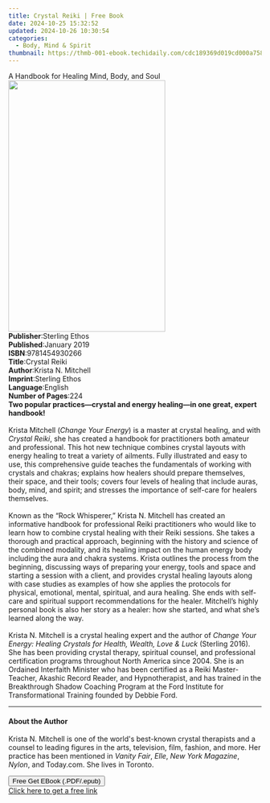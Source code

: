 ```yaml
---
title: Crystal Reiki | Free Book
date: 2024-10-25 15:32:52
updated: 2024-10-26 10:30:54
categories:
  - Body, Mind & Spirit
thumbnail: https://thmb-001-ebook.techidaily.com/cdc189369d019cd000a7584c3144eda1b25fea55f02efa139cdc4c463647ca96.jpg
---
```

<main id="book-container">
  <div class="flex flex-col">
    <div class="book-brief flex-1 py-6 px-4 sm:p-6 md:py-10 md:px-8">
      <!-- brief-->
      <div class="book-brief-main">
        A Handbook for Healing Mind, Body, and Soul
      </div>
    </div>
    <div
      class="book-meta-info flex-1 grid gap-4 col-start-1 col-end-3 row-start-1 sm:mb-6 sm:grid-cols-4 lg:gap-6 lg:col-start-2 lg:row-end-6 lg:row-span-6 lg:mb-0"
    >
      <div
        class="book-meta-info-left place-content-center mt-4 p-4 text-sm leading-6 col-start-2 col-span-2 dark:text-slate-400"
      >
        <img
          class="w-full h-500 object-cover rounded-lg sm:h-255 sm:col-span-2 lg:col-span-full"
          src="https://img-001-ebook.techidaily.com/cf49543e9d6c4317906c458985af419afa113e1bae372d55e9e38f62dcc27ce5.jpg"
          alt=""
          width="312"
          height="500"
        />
      </div>
      <div
        class="book-meta-info-right mt-2 col-start-1 row-start-2 col-span-3 self-center"
      >
        <!-- meta data  -->
        <div class="flex flex-col px-4 md:px-8">
          <div class="flex-1">
            <strong>Publisher</strong>:<span class="px-2">Sterling Ethos</span>
          </div>
          <div class="flex-1">
            <strong>Published</strong>:<span class="px-2">January 2019</span>
          </div>
          <div class="flex-1">
            <strong>ISBN</strong>:<span class="px-2">9781454930266</span>
          </div>
          <div class="flex-1">
            <strong>Title</strong>:<span class="px-2">Crystal Reiki</span>
          </div>
          <div class="flex-1">
            <strong>Author</strong>:<span class="px-2">Krista N. Mitchell</span>
          </div>
          <div class="flex-1">
            <strong>Imprint</strong>:<span class="px-2">Sterling Ethos</span>
          </div>
          <div class="flex-1">
            <strong>Language</strong>:<span class="px-2">English</span>
          </div>
          <div class="flex-1">
            <strong>Number of Pages</strong>:<span class="px-2">224</span>
          </div>
        </div>
      </div>
    </div>
    <div class="book-description flex-1 py-6 px-4 sm:p-6 md:py-10 md:px-8">
      <div class="book-description-main">
        <div accordion-content="" id="description">
          <b
            >Two popular practices—crystal and energy healing—in one great,
            expert handbook! </b
          ><br />
          &nbsp;<br />
          Krista Mitchell (<i>Change Your Energy</i>) is a master at crystal
          healing, and with <i>Crystal Reiki</i>, she has created a handbook for
          practitioners both amateur and professional. This hot new technique
          combines crystal layouts with energy healing to treat a variety of
          ailments. Fully illustrated and easy to use, this comprehensive guide
          teaches the fundamentals of working with crystals and chakras;
          explains how healers should prepare themselves, their space, and their
          tools; covers four levels of healing that include auras, body, mind,
          and spirit; and stresses the importance of self-care for healers
          themselves.<br /><br />
          Known as the “Rock Whisperer,” Krista N. Mitchell has created an
          informative handbook for professional Reiki practitioners who would
          like to learn how to combine crystal healing with their Reiki
          sessions. She takes a thorough and practical approach, beginning with
          the history and science of the combined modality, and its healing
          impact on the human energy body including the aura and chakra systems.
          Krista outlines the process from the beginning, discussing ways of
          preparing your energy, tools and space and starting a session with a
          client, and provides crystal healing layouts along with case studies
          as examples of how she applies the protocols for physical, emotional,
          mental, spiritual, and aura healing. She ends with self-care and
          spiritual support recommendations for the healer. Mitchell’s highly
          personal book is also her story as a healer: how she started, and what
          she’s learned along the way.<br /><br />
          Krista N. Mitchell is a crystal healing expert and the author of
          <i
            >Change Your Energy: Healing Crystals for Health, Wealth, Love &amp;
            Luck</i
          >
          (Sterling 2016). She has been providing crystal therapy, spiritual
          counsel, and professional certification programs throughout North
          America since 2004. She is an Ordained Interfaith Minister who has
          been certified as a Reiki Master-Teacher, Akashic Record Reader, and
          Hypnotherapist, and has trained in the Breakthrough Shadow Coaching
          Program at the Ford Institute for Transformational Training founded by
          Debbie Ford.
        </div>
        <div class="accordion-fader"></div>
      </div>
    </div>
    <div class="book-excerpts flex-1 py-6 px-4 sm:p-6 md:py-10 md:px-8">
      <!-- excerpts-->
      <div class="book-excerpts-main">
        <hr />
        <h4 class="placeholder placeholder-heading">
          <span>About the Author</span>
        </h4>
        <p>
          Krista N. Mitchell is one of the world's best-known crystal therapists
          and a counsel to leading figures in the arts, television, film,
          fashion, and more. Her practice has been mentioned in
          <i>Vanity Fair</i>, <i>Elle</i>, <i>New York Magazine</i>,
          <i>Nylon</i>, and Today.com. She lives in Toronto.
        </p>
      </div>
    </div>
    <div
      class="book-about-author flex-1 py-6 px-4 sm:p-6 md:py-10 md:px-8"
    ></div>
    <div class="book-free-get flex-1 py-6 px-4 sm:p-6 md:py-10 md:px-8">
      <button
        id="btn-free-get"
        class="bg-blue-500 hover:bg-blue-700 text-white font-bold py-2 px-4 rounded"
      >
        Free Get EBook (.PDF/.epub)
      </button>
      <div id="countdown-display" class="px-2 text-lg mt-2"></div>
      <a
        id="free-link"
        class="hidden bg-blue-500 hover:bg-blue-700 text-white font-bold py-2 px-4 rounded"
        href="https://www.ebooks.com/en-us/book/210655407/crystal-reiki/krista-n-mitchell/"
        target="_blank"
        >Click here to get a free link</a
      >
    </div>
    <script>
      let countdownTime = 0;
      let countdownInterval = null;
      document
        .getElementById('btn-free-get')
        .addEventListener('click', startCountdown);
      function startCountdown() {
        countdownTime = new Date().getTime() + 60000 * 3;
        countdownInterval = setInterval(updateCountdown, 1000);
        document.getElementById('btn-free-get').disabled = true;
        document
          .getElementById('btn-free-get')
          .classList.add('bg-gray-500', 'cursor-not-allowed');
      }
      function updateCountdown() {
        let currentTime = new Date().getTime();
        let timeLeft = countdownTime - currentTime;
        let secondsLeft = Math.floor(timeLeft / 1000);
        document.getElementById('countdown-display').innerHTML =
          `Remaining time: ${secondsLeft} seconds.`;
        if (secondsLeft <= 0) {
          clearInterval(countdownInterval);
          document.getElementById('btn-free-get').classList.add('hidden');
          document.getElementById('free-link').classList.remove('hidden');
          document.getElementById('countdown-display').innerHTML = '';
        }
      }
    </script>
  </div>
</main>
